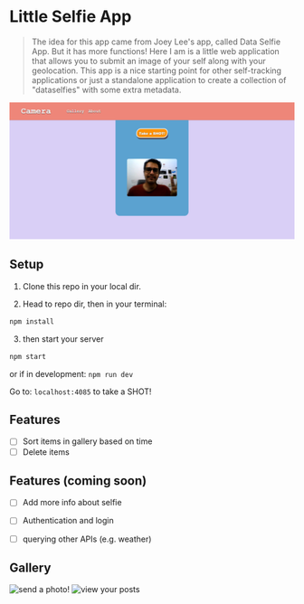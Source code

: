 # Little Selfie App
> The idea for this app came from Joey Lee's app, called Data Selfie App. But it has more functions! 
> Here I am is a little web application that allows you to submit an image of your self along with your geolocation. This app is a nice starting point for other self-tracking applications or just a standalone application to create a collection of "dataselfies" with some extra metadata.

![](assets/little-selfie.png)


## Setup
1. Clone this repo in your local dir.

2. Head to repo dir, then in your terminal:
```sh
npm install
```

3. then start your server
```sh
npm start
```
or if in development: `npm run dev`

Go to: `localhost:4085` to take a SHOT!

## Features

- [ ] Sort items in gallery based on time
- [ ] Delete items

## Features (coming soon)

- [ ] Add more info about selfie
- [ ] Authentication and login
- [ ] querying other APIs (e.g. weather)


## Gallery

![send a photo!](assets/entry-page.png)
![view your posts](assets/logs-page.png)


